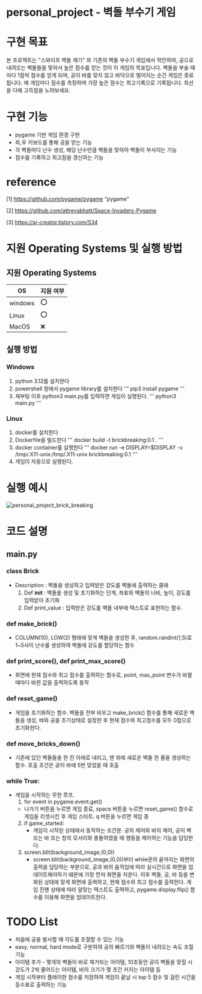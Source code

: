 # personal_project - 벽돌 부수기 게임

# 구현 목표
본 프로젝트는 "스와이프 벽돌 깨기" 와 기존의 벽돌 부수기 게임에서 착안하여, 공으로 내려오는 벽돌들을 맞혀서 높은 점수를 얻는 것이 이 게임의 목표입니다. 벽돌을 부술 때마다 1점씩 점수를 얻게 되며, 공이 바를 맞지 않고 바닥으로 떨어지는 순간 게임은 종료됩니다. 매 게임마다 점수를 측정하며 가장 높은 점수는 최고기록으로 기록됩니다. 최선을 다해 고득점을 노려보세요.

# 구현 기능
* pygame 기반 게임 환경 구현
* 좌,우 키보드를 통해 공을 받는 기능
* 각 벽돌마다 난수 생성, 해당 난수만큼 벽돌을 맞혀야 벽돌이 부서지는 기능
* 점수를 기록하고 최고점을 갱신하는 기능
  
# reference
[1] https://github.com/pygame/pygame "pygame"

[2] https://github.com/attreyabhatt/Space-Invaders-Pygame

[3] https://ai-creator.tistory.com/534

# 지원 Operating Systems 및 실행 방법
## 지원 Operating Systems
|OS| 지원 여부 |
|-----|--------|
|windows | :o:  |
| Linux  | :o: |
|MacOS  | :x:  |

## 실행 방법
### Windows
  1. python 3.12를 설치한다
  2. powershell 창에서 pygame library를 설치한다
     '''
     pip3 install pygame
     '''
  3. 재부팅 이후 python3 main.py를 입력하면 게임이 실행된다.
     '''
     python3 main.py
     '''
     
### Linux
  1. docker를 설치한다
  2. Dockerfile을 빌드한다
     '''
     docker build -t brickbreaking:0.1 .
     '''
  3. docker container를 실행한다
     '''
     docker run -e DISPLAY=$DISPLAY -v /tmp/.X11-unix:/tmp/.X11-unix brickbreaking:0.1
     '''
  4. 게임이 자동으로 실행된다.

# 실행 예시
![personal_project_brick_breaking](https://github.com/yh-skku/oss_personal_project/assets/112400744/629f0f95-d687-4cfd-8eb9-68a051468b73)

# 코드 설명
## main.py
### class Brick
- Description : 벽돌을 생성하고 입력받은 강도를 벽돌에 출력하는 클래
  1. Def __init__ : 벽돌을 생성 및 초기화하는 단계, 좌표와 벽돌의 너비, 높이, 강도를 입력받아 초기화
  2. Def print_value : 입력받은 강도를 벽돌 내부에 텍스트로 표현하는 함수.

### def make_brick()
- COLUMN(10), LOW(2) 형태에 맞게 벽돌을 생성한 후, random.randint(1,5)로 1~5사이 난수를 생성하여 벽돌에 강도를 할당하는 함수

### def print_score(), def print_max_score()
- 화면에 현재 점수와 최고 점수를 출력하는 함수로, point, max_point 변수가 바뀔 때마다 바뀐 값을 출력하도록 동작

### def reset_game()
- 게임을 초기화하는 함수. 벽돌을 전부 비우고 make_brick() 함수를 통해 새로운 벽돌을 생성, 바와 공을 초기상태로 설정한 후 현재 점수와 최고점수를 모두 0점으로 초기화한다.

### def move_bricks_down()
- 기존에 있던 벽돌들을 한 칸 아래로 내리고, 맨 위에 새로운 벽돌 한 줄을 생성하는 함수. 호출 조건은 공이 바에 5번 맞았을 때 호출

### while True:
- 게임을 시작하는 무한 루프.
  1. for event in pygame.event.get()
    - 나가기 버튼을 누르면 게임 종료, space 버튼을 누르면 reset_game() 함수로 게임을 리셋시킨 후 게임 스타트. q 버튼을 누르면 게임 종
  2.  if game_started:
      - 게임이 시작된 상태에서 동작하는 조건문. 공의 제어와 바의 제어, 공이 벽 또는 바 또는 창의 모서리와 충돌하였을 때 행동을 제어하는 기능을 담당한다.
  3. screen.blit(background_image,(0,0))
      - screen.blit(background_image,(0,0))부터 while문의 끝까지는 화면의 출력을 담당하는 부분으로, 공과 바의 움직임에 따라 실시간으로 화면을 업데이트해야하기 떄문에 가장 먼저 화면을 지운다. 이후 벽돌, 공, 바 등을 변화된 상태에 맞게 화면에 출력하고, 현재 점수와 최고 점수를 출력한다. 게임 진행 상태에 따라 알맞는 텍스트도 출력하고, pygame.display.flip() 함수를 이용해 화면을 업데이트한다.


# TODO List
* 처음에 공을 발사할 때 각도를 조절할 수 있는 기능
* easy, normal, hard mode로 구분하여 공의 빠르기와 벽돌이 내려오는 속도 조절 기능
* 아이템 추가 - 몇개의 벽돌이 바로 제거되는 아이템, 10초동안 공이 벽돌을 맞힐 시 강도가 2씩 줄어드는 아이템, 바의 크기가 몇 초간 커지는 아이템 등
* 게임 시작부터 플레이한 점수를 저장하여 게임이 끝날 시 top 5 점수 및 걸린 시간을 등수표로 출력하는 기능  
